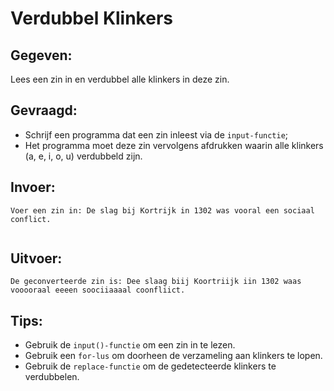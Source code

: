 # Verdubbel Klinkers

## Gegeven: 

Lees een zin in en verdubbel alle klinkers in deze zin.


## Gevraagd: 
* Schrijf een programma dat een zin inleest via de `input-functie`;
* Het programma moet deze zin vervolgens afdrukken waarin alle klinkers (a, e, i, o, u) verdubbeld zijn.

## Invoer: 
```
Voer een zin in: De slag bij Kortrijk in 1302 was vooral een sociaal conflict.


```
## Uitvoer: 
```
De geconverteerde zin is: Dee slaag biij Koortriijk iin 1302 waas vooooraal eeeen soociiaaaal coonfliict.
```

## Tips: 
* Gebruik de `input()-functie` om een zin in te lezen.
* Gebruik een `for-lus` om doorheen de verzameling aan klinkers te lopen.
* Gebruik de `replace-functie` om de gedetecteerde klinkers te verdubbelen. 